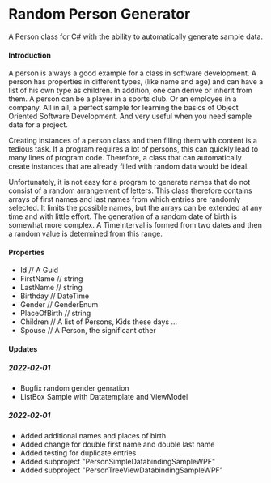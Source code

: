 # Random Person Generator
A Person class for C# with the ability to automatically generate sample data.

#### Introduction

A person is always a good example for a class in software development. A person has properties in different types, (like name and age) and can have a list of his own type as children. 
In addition, one can derive or inherit from them. A person can be a player in a sports club. Or an employee in a company.
All in all, a perfect sample for learning the basics of Object Oriented Software Development.
And very useful when you need sample data for a project.

Creating instances of a person class and then filling them with content is a tedious task. 
If a program requires a lot of persons, this can quickly lead to many lines of program code. 
Therefore, a class that can automatically create instances that are already filled with random data would be ideal.

Unfortunately, it is not easy for a program to generate names that do not consist of a random arrangement of letters. 
This class therefore contains arrays of first names and last names from which entries are randomly selected. 
It limits the possible names, but the arrays can be extended at any time and with little effort.
The generation of a random date of birth is somewhat more complex. 
A TimeInterval is formed from two dates and then a random value is determined from this range.

#### Properties

* Id // A Guid
* FirstName // string
* LastName // string
* Birthday // DateTime
* Gender // GenderEnum 
* PlaceOfBirth // string
* Children // A list of Persons, Kids these days ...
* Spouse // A Person, the significant other 

#### Updates

##### 2022-02-01
* Bugfix random gender genration
* ListBox Sample with Datatemplate and ViewModel

##### 2022-02-01
* Added additional names and places of birth
* Added change for double first name and double last name
* Added testing for duplicate entries
* Added subproject "PersonSimpleDatabindingSampleWPF"
* Added subproject "PersonTreeViewDatabindingSampleWPF"
